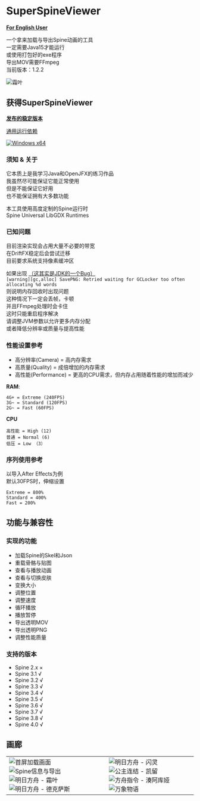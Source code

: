 # SuperSpineViewer

[**For English User**](https://github.com/Aloento/SuperSpineViewer/blob/master/README-Eng.md)

一个拿来加载与导出Spine动画的工具  
一定需要Java15才能运行  
或使用打包好的exe程序  
导出MOV需要FFmpeg  
当前版本：1.2.2

![霜叶](https://i0.hdslb.com/bfs/album/98b4fd8a12bc6dbf691b967bed625db67713dff0.png@518w.png "明日方舟 - 霜叶")

## 获得SuperSpineViewer

[**发布的稳定版本**](https://github.com/Aloento/SuperSpineViewer/releases/latest)

[通用运行依赖](https://github.com/Aloento/SuperSpineViewer/releases/tag/R1.0.0)

[![Windows x64](https://github.com/Aloento/SuperSpineViewer/workflows/Windows%20x64/badge.svg "Windows x64自动构建")](https://github.com/Aloento/SuperSpineViewer/actions?query=workflow%3A%22Windows+x64%22)

### 须知 & 关于

它本质上是我学习Java和OpenJFX的练习作品  
我虽然尽可能保证它能正常使用  
但是不能保证它好用  
也不能保证拥有大多数功能

本工具使用高度定制的Spine运行时  
Spine Universal LibGDX Runtimes

### 已知问题

目前渲染实现会占用大量不必要的带宽  
在DriftFX稳定后会尝试迁移  
目前要求系统支持像素缓冲区

如果出现 [（这其实是JDK的一个Bug）](https://bugs.openjdk.java.net/browse/JDK-8192647)  
`[warning][gc,alloc] SavePNG: Retried waiting for GCLocker too often allocating %d words`  
则说明内存回收时出现问题  
这种情况下一定会丢帧，卡顿  
并且FFmpeg处理时会卡住  
这时只能重启程序解决  
请调整JVM参数以允许更多内存分配  
或者降低分辨率或质量与提高性能

### 性能设置参考

* 高分辨率(Camera) = 高内存需求
* 高质量(Quality) = 成倍增加的内存需求
* 高性能(Performance) = 更高的CPU需求，但内存占用随着性能的增加而减少

**RAM**:

    4G+ = Extreme (240FPS)
    3G~ = Standard (120FPS)
    2G~ = Fast (60FPS)

**CPU**

    高性能 = High (12)
    普通 = Normal (6)
    低压 = Low （3）

### 序列使用参考

以导入After Effects为例  
默认30FPS时，伸缩设置

    Extreme = 800%
    Standard = 400%
    Fast = 200%

## 功能与兼容性

### 实现的功能

* 加载Spine的Skel和Json
* 重载骨骼与贴图
* 查看与播放动画
* 查看与切换皮肤
* 变换大小
* 调整位置
* 调整速度
* 循环播放
* 播放暂停
* 导出透明MOV
* 导出透明PNG
* 调整性能质量

### 支持的版本

* Spine 2.x ×
* Spine 3.1 √
* Spine 3.2 √
* Spine 3.3 √
* Spine 3.4 √
* Spine 3.5 √
* Spine 3.6 √
* Spine 3.7 √
* Spine 3.8 √
* Spine 4.0 √

## 画廊

<html>
    <table style="margin-left: auto; margin-right: auto;">
        <tr>
            <td>
                <img src="https://i0.hdslb.com/bfs/album/73fdec47d907dc42e96a2d0d21482680fd7efb3f.png" alt="首屏加载画面">
                <img src="https://i0.hdslb.com/bfs/album/697ebe690460ee8a1f50a7bb4c4f973331b244dd.png" alt="Spine信息与导出">
                <img src="https://i0.hdslb.com/bfs/album/98b4fd8a12bc6dbf691b967bed625db67713dff0.png" alt="明日方舟 - 霜叶">
                <img src="https://i0.hdslb.com/bfs/album/79dbdaee161130460b77411f4664b4ecbd53d68e.png" alt="明日方舟 - 德克萨斯">
            </td>
            <td>
                <img src="https://i0.hdslb.com/bfs/album/56d918333fd302f9c221680008d7109fe090fb39.png" alt="明日方舟 - 闪灵">
                <img src="https://i0.hdslb.com/bfs/album/8ad8f6ca661f68909b30edce518d47614162a78f.png" alt="公主连结 - 凯留">
                <img src="https://i0.hdslb.com/bfs/album/51ee6aa61652191d4ab6c27a6e18bf8dc1997fdc.png" alt="方舟指令 - 湊阿库娅">
                <img src="https://i0.hdslb.com/bfs/album/0919e8d269e355c9b451d52e887c314a84f47faa.png" alt="万象物语">
            </td>
        </tr>
    </table>
</html>
